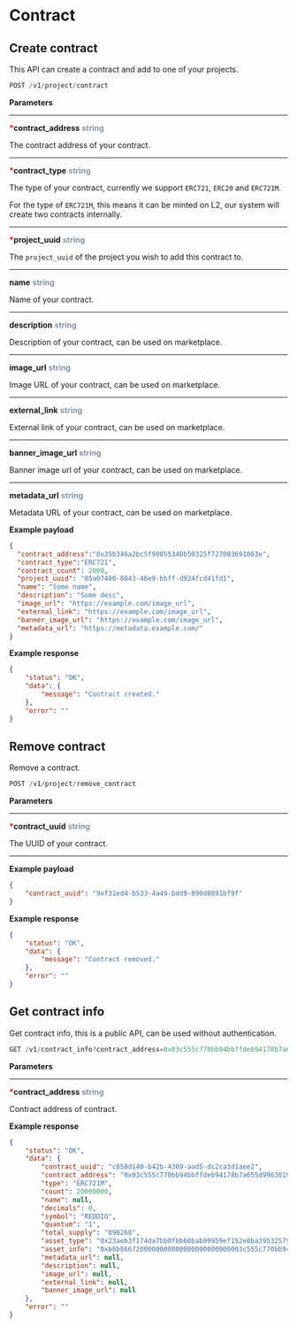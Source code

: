 
# Contract

## Create contract

This API can create a contract and add to one of your projects.

```jsx
POST /v1/project/contract
```

**Parameters**

---


<strong style='color:red'>*</strong>**contract_address** <strong style='color:#8792a2'>string</strong>

The contract address of your contract.

---

<strong style='color:red'>*</strong>**contract_type** <strong style='color:#8792a2'>string</strong>

The type of your contract, currently we support `ERC721`, `ERC20` and `ERC721M`.

For the type of `ERC721M`, this means it can be minted on L2, our system will create two contracts internally.

---

<strong style='color:red'>*</strong>**project_uuid** <strong style='color:#8792a2'>string</strong>

The `project_uuid` of the project you wish to add this contract to.

---

**name** <strong style='color:#8792a2'>string</strong>

Name of your contract.

---

**description** <strong style='color:#8792a2'>string</strong>

Description of your contract, can be used on marketplace.

---

**image_url** <strong style='color:#8792a2'>string</strong>

Image URL of your contract, can be used on marketplace.

---

**external_link** <strong style='color:#8792a2'>string</strong>

External link of your contract, can be used on marketplace.

---

**banner_image_url** <strong style='color:#8792a2'>string</strong>

Banner image url of your contract, can be used on marketplace.

---

**metadata_url** <strong style='color:#8792a2'>string</strong>

Metadata URL of your contract, can be used on marketplace.


**Example payload**
```json
{
  "contract_address":"0x35b346a2bc5f90855340b50325f727083691063e",
  "contract_type":"ERC721",
  "contract_count": 2000,
  "project_uuid": "05a07400-8043-46e9-bbff-d924fcd41fd1",
  "name": "Some name",
  "description": "Some desc",
  "image_url": "https://example.com/image_url",
  "external_link": "https://example.com/image_url",
  "banner_image_url": "https://example.com/image_url",
  "metadata_url": "https://metadata.example.com/"
}
```

**Example response**
```json
{
    "status": "OK",
    "data": {
        "message": "Contract created."
    },
    "error": ""
}
```

## Remove contract

Remove a contract.

```jsx
POST /v1/project/remove_contract
```

**Parameters**

---

<strong style='color:red'>*</strong>**contract_uuid** <strong style='color:#8792a2'>string</strong>

The UUID of your contract.

---

**Example payload**
```json
{
    "contract_uuid": "9ef31ed4-b533-4a49-bdd9-890d0891bf9f"
}
```

**Example response**
```json
{
    "status": "OK",
    "data": {
        "message": "Contract removed."
    },
    "error": ""
}
```

## Get contract info

Get contract info, this is a public API, can be used without authentication.

```jsx
GET /v1/contract_info?contract_address=0x03c555c770bb94bbffdeb94178b7a655d9963019
```

**Parameters**

---

<strong style='color:red'>*</strong>**contract_address** <strong style='color:#8792a2'>string</strong>

Contract address of contract.

**Example response**
```json
{
    "status": "OK",
    "data": {
        "contract_uuid": "c858d140-b42b-4309-aad5-dc2ca3d1aee2",
        "contract_address": "0x03c555c770bb94bbffdeb94178b7a655d9963019",
        "type": "ERC721M",
        "count": 20000000,
        "name": null,
        "decimals": 0,
        "symbol": "REDDIO",
        "quantum": "1",
        "total_supply": "890268",
        "asset_type": "0x23aeb3f174da7bb0fbb60bab99959ef152e0ba39532579ca202c352f5698188",
        "asset_info": "0xb8b8667200000000000000000000000003c555c770bb94bbffdeb94178b7a655d9963019",
        "metadata_url": null,
        "description": null,
        "image_url": null,
        "external_link": null,
        "banner_image_url": null
    },
    "error": ""
}
```
